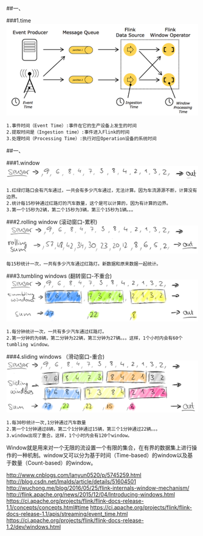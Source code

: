 ##一、

###1.time
![](images/Snip20161203_12.png) 
```
1.事件时间（Event Time）:事件在它的生产设备上发生的时间 
2.提取时间是（Ingestion time）:事件进入Flink的时间
3.处理时间（Processing Time）:执行对应Operation设备的系统时间
```



##一、

###1.window
![](images/window-stream.png) 
```
1.红绿灯路口会有汽车通过，一共会有多少汽车通过，无法计算。因为车流源源不断，计算没有边界。
2.统计每15秒钟通过红路灯的汽车数量，这个是可以计算的，因为有计算的边界。
3.第一个15秒为2辆，第二个15秒为3辆，第三个15秒为1辆。。。
```
###2.rolling window (滚动窗口-累积)
![](images/window-rolling-sum.png) 
```
每15秒统计一次，一共有多少汽车通过红路灯。新数据和原来数据一起统计。
```
###3.tumbling windows (翻转窗口-不重合)
![](images/window-tumbling-window.png) 
```
1.每分钟统计一次，一共有多少汽车通过红路灯。
2.第一分钟的为8辆，第二分钟为22辆，第三分钟为27辆。。。这样，1个小时内会有60个tumbling window。
```
###4.sliding windows （滑动窗口-重合)
![](images/window-sliding-window.png) 
```
1.每30秒统计一次,1分钟通过汽车数量
2.第一个1分钟通过8辆，第二个1分钟通过15辆，第三个1分钟通过22辆。。。
3.window出现了重合。这样，1个小时内会有120个window。
```



Window就是用来对一个无限的流设置一个有限的集合，在有界的数据集上进行操作的一种机制。window又可以分为基于时间（Time-based）的window以及基于数量（Count-based）的window。




http://www.cnblogs.com/lanyun0520/p/5745259.html
http://blog.csdn.net/lmalds/article/details/51604501
http://wuchong.me/blog/2016/05/25/flink-internals-window-mechanism/
http://flink.apache.org/news/2015/12/04/Introducing-windows.html
https://ci.apache.org/projects/flink/flink-docs-release-1.1/concepts/concepts.html#time
https://ci.apache.org/projects/flink/flink-docs-release-1.1/apis/streaming/event_time.html
https://ci.apache.org/projects/flink/flink-docs-release-1.2/dev/windows.html